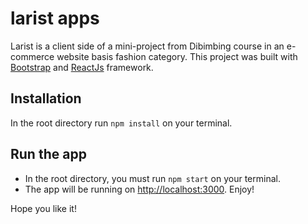 # larist apps
Larist is a client side of a mini-project from Dibimbing course in an e-commerce website basis fashion category. This project was built with [Bootstrap](https://getbootstrap.com/) and [ReactJs](https://reactjs.org/) framework.

## Installation
In the root directory run `npm install` on your terminal.

## Run the app
- In the root directory, you must run `npm start` on your terminal.
- The app will be running on [http://localhost:3000](http://localhost:3000). Enjoy!

Hope you like it! 
